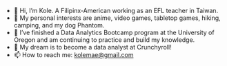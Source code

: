<!---
kolemae/kolemae is a ✨ special ✨ repository because its `README.md` (this file) appears on your GitHub profile.
You can click the Preview link to take a look at your changes.
--->
- 👋 Hi, I’m Kole. A Filipinx-American working as an EFL teacher in Taiwan.
- 👀 My personal interests are anime, video games, tabletop games, hiking, camping, and my dog Phantom.
- 🌱 I’ve finished a Data Analytics Bootcamp program at the University of Oregon and am continuing to practice and build my knowledge.
- 💞️ My dream is to become a data analyst at Crunchyroll!
- 📫 How to reach me: kolemae@gmail.com
